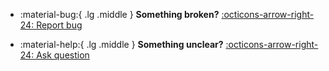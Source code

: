 <div class="grid cards" markdown>

-   :material-bug:{ .lg .middle } __Something broken?__
    [:octicons-arrow-right-24: Report bug](https://github.com/swe-agent/SWE-agent/issues/new?template=bug_report.yml)

-   :material-help:{ .lg .middle } __Something unclear?__
    [:octicons-arrow-right-24: Ask question](https://github.com/swe-agent/SWE-agent/issues/new?template=question.yml)

</div>
